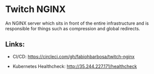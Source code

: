 Twitch NGINX
======================
An NGINX server which sits in front of the entire infrastructure and is responsible for things such as compression and global redirects.

## Links:

- CI/CD: https://circleci.com/gh/fabiohbarbosa/twitch-nginx

- Kubernetes Healthcheck: http://35.244.227.171/healthcheck
